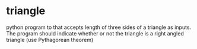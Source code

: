 # triangle
python program to that accepts length of three sides of a triangle as inputs. The program should indicate whether or not the triangle is a right angled triangle (use Pythagorean theorem)
